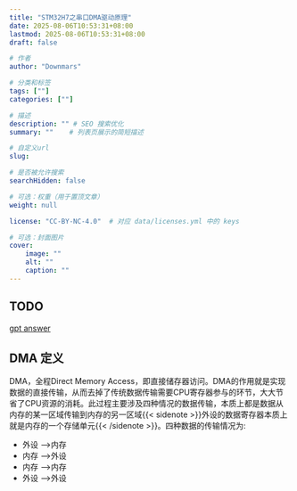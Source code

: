 ```yaml
---
title: "STM32H7之串口DMA驱动原理"
date: 2025-08-06T10:53:31+08:00
lastmod: 2025-08-06T10:53:31+08:00
draft: false

# 作者
author: "Downmars"

# 分类和标签
tags: [""]
categories: [""]

# 描述
description: "" # SEO 搜索优化
summary: ""    # 列表页展示的简短描述

# 自定义url
slug:

# 是否被允许搜索
searchHidden: false

# 可选：权重（用于置顶文章）
weight: null

license: "CC-BY-NC-4.0"  # 对应 data/licenses.yml 中的 keys

# 可选：封面图片
cover:
    image: ""
    alt: ""
    caption: ""
---
```


## TODO  
[gpt answer](https://chatgpt.com/share/6892c3d9-0290-800d-b03a-f2cd23619f65)

## DMA 定义  
DMA，全程Direct Memory Access，即直接储存器访问。DMA的作用就是实现数据的直接传输，从而去掉了传统数据传输需要CPU寄存器参与的环节，大大节省了CPU资源的消耗。此过程主要涉及四种情况的数据传输，本质上都是数据从内存的某一区域传输到内存的另一区域{{< sidenote >}}外设的数据寄存器本质上就是内存的一个存储单元{{< /sidenote >}}。四种数据的传输情况为:  
- 外设 -->内存  
- 内存 -->外设  
- 内存 -->内存  
- 外设 -->外设  
